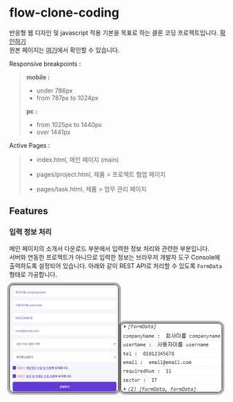 # flow-clone-coding
반응형 웹 디자인 및 javascript 적용 기본을 목표로 하는 클론 코딩 프로젝트입니다. [확인하기](https://juunie-roh.github.io/flow-clone-coding/, "flow clone coding")   
원본 페이지는 [여기](https://flow.team/kr/index, "flow KR")에서 확인할 수 있습니다.   

Responsive breakpoints :
> **mobile :**   
> * under 786px
> * from 787px to 1024px
>    
> **pc :**
> * from 1025px to 1440px
> * over 1441px

Active Pages :
> * index.html, 메인 페이지 (main)
>
> * pages/project.html, 제품 > 프로젝트 협업 페이지
> * pages/task.html, 제품 > 업무 관리 페이지

## Features

### 입력 정보 처리

메인 페이지의 소개서 다운로드 부분에서 입력한 정보 처리와 관련한 부분입니다.   
서버와 연동한 프로젝트가 아니므로 입력한 정보는 브라우저 개발자 도구 Console에 출력하도록 설정되어 있습니다. 아래와 같이 REST API로 처리할 수 있도록 `FormData` 형태로 가공합니다.

<img src="./images/readme/formdata.png" alt="" width="50%" height=""
     style="border-radius: 10px;
            border: 1px solid #000;
            box-shadow: 0 0 0 5px rgba(0, 0, 0, 0.3);"/>
<img src="./images/readme/formdata_console.png" alt="" width="" height=""
     style="border-radius: 10px;
            border: 1px solid #000;
            box-shadow: 0 0 0 5px rgba(0, 0, 0, 0.3);"/>
